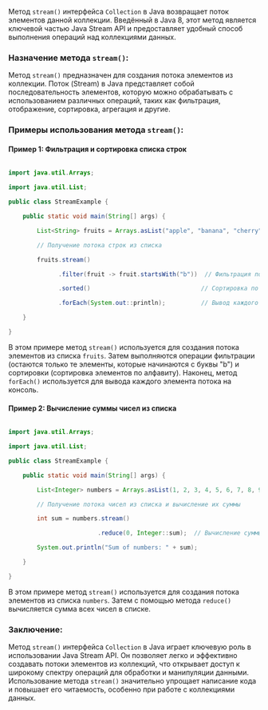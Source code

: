 Метод `stream()` интерфейса `Collection` в Java возвращает поток элементов данной коллекции. Введённый в Java 8, этот метод является ключевой частью Java Stream API и предоставляет удобный способ выполнения операций над коллекциями данных.

### Назначение метода `stream()`:

Метод `stream()` предназначен для создания потока элементов из коллекции. Поток (Stream) в Java представляет собой последовательность элементов, которую можно обрабатывать с использованием различных операций, таких как фильтрация, отображение, сортировка, агрегация и другие.

### Примеры использования метода `stream()`:

#### Пример 1: Фильтрация и сортировка списка строк

```java

import java.util.Arrays;

import java.util.List;

public class StreamExample {

    public static void main(String[] args) {

        List<String> fruits = Arrays.asList("apple", "banana", "cherry", "date", "elderberry");

        // Получение потока строк из списка

        fruits.stream()

              .filter(fruit -> fruit.startsWith("b"))  // Фильтрация по начальной букве "b"

              .sorted()                               // Сортировка по алфавиту

              .forEach(System.out::println);          // Вывод каждого элемента

    }

}

```

В этом примере метод `stream()` используется для создания потока элементов из списка `fruits`. Затем выполняются операции фильтрации (остаются только те элементы, которые начинаются с буквы "b") и сортировки (сортировка элементов по алфавиту). Наконец, метод `forEach()` используется для вывода каждого элемента потока на консоль.

#### Пример 2: Вычисление суммы чисел из списка

```java

import java.util.Arrays;

import java.util.List;

public class StreamExample {

    public static void main(String[] args) {

        List<Integer> numbers = Arrays.asList(1, 2, 3, 4, 5, 6, 7, 8, 9, 10);

        // Получение потока чисел из списка и вычисление их суммы

        int sum = numbers.stream()

                         .reduce(0, Integer::sum);  // Вычисление суммы с использованием метода reduce

        System.out.println("Sum of numbers: " + sum);

    }

}

```

В этом примере метод `stream()` используется для создания потока элементов из списка `numbers`. Затем с помощью метода `reduce()` вычисляется сумма всех чисел в списке.

### Заключение:

Метод `stream()` интерфейса `Collection` в Java играет ключевую роль в использовании Java Stream API. Он позволяет легко и эффективно создавать потоки элементов из коллекций, что открывает доступ к широкому спектру операций для обработки и манипуляции данными. Использование метода `stream()` значительно упрощает написание кода и повышает его читаемость, особенно при работе с коллекциями данных.